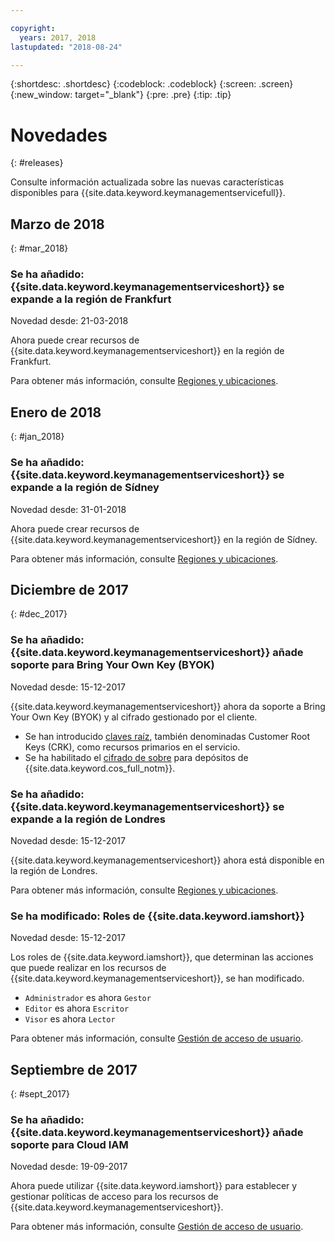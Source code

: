 ```yaml
---

copyright:
  years: 2017, 2018
lastupdated: "2018-08-24"

---
```


{:shortdesc: .shortdesc}
{:codeblock: .codeblock}
{:screen: .screen}
{:new_window: target="_blank"}
{:pre: .pre}
{:tip: .tip}

# Novedades
{: #releases}

Consulte información actualizada sobre las nuevas características disponibles para {{site.data.keyword.keymanagementservicefull}}. 

## Marzo de 2018
{: #mar_2018}

### Se ha añadido: {{site.data.keyword.keymanagementserviceshort}} se expande a la región de Frankfurt
Novedad desde: 21-03-2018

Ahora puede crear recursos de {{site.data.keyword.keymanagementserviceshort}} en la región de Frankfurt. 

Para obtener más información, consulte [Regiones y ubicaciones](/docs/services/key-protect/regions.html).

## Enero de 2018
{: #jan_2018}

### Se ha añadido: {{site.data.keyword.keymanagementserviceshort}} se expande a la región de Sídney
Novedad desde: 31-01-2018

Ahora puede crear recursos de {{site.data.keyword.keymanagementserviceshort}} en la región de Sídney. 

Para obtener más información, consulte [Regiones y ubicaciones](/docs/services/key-protect/regions.html).

## Diciembre de 2017
{: #dec_2017}

### Se ha añadido: {{site.data.keyword.keymanagementserviceshort}} añade soporte para Bring Your Own Key (BYOK)
Novedad desde: 15-12-2017

{{site.data.keyword.keymanagementserviceshort}} ahora da soporte a Bring Your Own Key (BYOK) y al cifrado gestionado por el cliente.

- Se han introducido [claves raíz](/docs/services/key-protect/concepts/envelope-encryption.html#key-types), también denominadas Customer Root Keys (CRK), como recursos primarios en el servicio. 
- Se ha habilitado el [cifrado de sobre](/docs/services/key-protect/integrations/integrate-cos.html#kp-cos-how) para depósitos de {{site.data.keyword.cos_full_notm}}.

### Se ha añadido: {{site.data.keyword.keymanagementserviceshort}} se expande a la región de Londres
Novedad desde: 15-12-2017

{{site.data.keyword.keymanagementserviceshort}} ahora está disponible en la región de Londres. 

Para obtener más información, consulte [Regiones y ubicaciones](/docs/services/key-protect/regions.html).

### Se ha modificado: Roles de {{site.data.keyword.iamshort}}
Novedad desde: 15-12-2017

Los roles de {{site.data.keyword.iamshort}}, que determinan las acciones que puede realizar en los recursos de {{site.data.keyword.keymanagementserviceshort}}, se han modificado.

- `Administrador` es ahora `Gestor`
- `Editor` es ahora `Escritor`
- `Visor` es ahora `Lector`

Para obtener más información, consulte [Gestión de acceso de usuario](/docs/services/key-protect/manage-access.html).

## Septiembre de 2017
{: #sept_2017}

### Se ha añadido: {{site.data.keyword.keymanagementserviceshort}} añade soporte para Cloud IAM
Novedad desde: 19-09-2017

Ahora puede utilizar {{site.data.keyword.iamshort}} para establecer y gestionar políticas de acceso para los recursos de {{site.data.keyword.keymanagementserviceshort}}.

Para obtener más información, consulte [Gestión de acceso de usuario](/docs/services/key-protect/manage-access.html).
